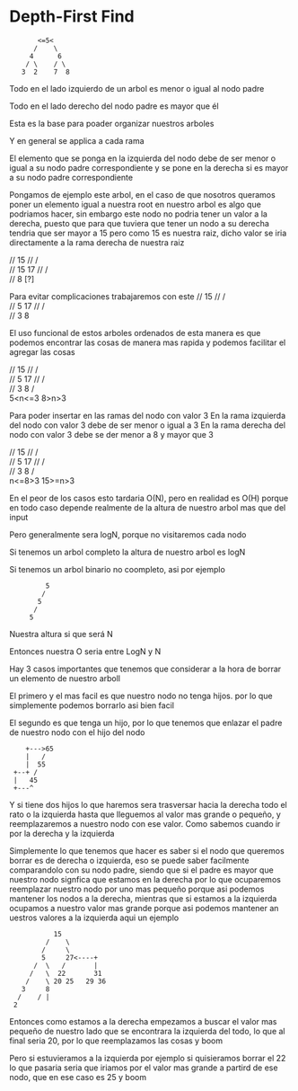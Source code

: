 # Depth-First Find


           <=5<
          /    \            
         4      6         
        / \    / \       
       3  2    7  8     

Todo en el lado izquierdo de un arbol es menor o igual al nodo padre

Todo en el lado derecho del nodo padre es mayor que él

Esta es la base para poader organizar nuestros arboles

Y en general se applica a cada rama

El elemento que se ponga en la izquierda del nodo debe de ser menor o igual a su nodo padre correspondiente y se pone en la derecha si es mayor a su nodo padre correspondiente


Pongamos de ejemplo este arbol, en el caso de que nosotros queramos poner un elemento igual a nuestra root en nuestro arbol es algo que podriamos hacer, sin embargo este nodo no podria tener un valor a la derecha, puesto que para que tuviera que tener un nodo a su derecha tendria que ser mayor a 15 pero como 15 es nuestra raiz, dicho valor se iria directamente a la rama derecha de nuestra raiz

//        15
//       / \
//      15  17
//     /  \
//    8    [?]

Para evitar complicaciones trabajaremos con este
//        15
//       / \
//      5  17
//     / \
//    3   8

El uso funcional de estos arboles ordenados de esta manera es que podemos encontrar las cosas de manera mas rapida y podemos facilitar el agregar las cosas


//        15
//       / \
//      5  17
//     / \
//    3   8
    /   \
   5<n<=3  8>n>3

Para poder insertar en las ramas del nodo con valor 3 
    En la rama izquierda del nodo con valor 3 debe de ser menor o igual a 3
    En la rama derecha del nodo con valor 3 debe se der menor a 8 y mayor que 3


//        15
//       / \
//      5  17
//     / \
//    3   8
        /   \
     n<=8>3  15>=n>3

En el peor de los casos esto tardaria O(N), pero en realidad es 
O(H) porque en todo caso depende realmente de la altura de nuestro arbol mas que del input

Pero generalmente sera logN, porque no visitaremos cada nodo

Si tenemos un arbol completo la altura de nuestro arbol es logN

Si tenemos un arbol binario no coompleto, asi por ejemplo

             5
            /
           5
          /
         5
Nuestra altura si que será N

Entonces nuestra O seria entre LogN y N


Hay 3 casos  importantes que tenemos que considerar a la hora de borrar un elemento de nuestro arboll

El primero y el mas facil es que nuestro nodo no tenga hijos. por lo que simplemente podemos borrarlo asi bien facil

El segundo es que tenga un hijo, por lo que tenemos que enlazar el padre de nuestro nodo con el hijo del nodo

        +--->65
        |   /
        |  55
     +--+ /
     |   45
     +---^
Y si tiene dos hijos lo que haremos sera trasversar hacia la derecha todo el rato o la izquierda hasta que lleguemos al valor mas grande o pequeño, y reemplazaremos a nuestro nodo con ese valor. Como sabemos cuando ir por la derecha y la izquierda

Simplemente lo que tenemos que hacer es saber si el nodo que queremos borrar es de derecha o izquierda, eso se puede saber facilmente comparandolo con su nodo padre, siendo que si el padre es mayor que nuestro nodo signfica que estamos en la derecha por lo que ocuparemos reemplazar nuestro nodo por uno mas pequeño porque asi podemos mantener los nodos a la derecha, mientras que si estamos a la izquierda ocupamos a nuestro valor mas grande porque asi podemos mantener an uestros valores a la izquierda aqui un ejemplo

	           15
	         /    \
	        /     \
	        5     27<----+
	      /  \   /       |
	     /   \  22       31
	    /    \ 20 25   29 36
	   3     8
	  /    / |
	 2

Entonces como estamos a la derecha empezamos a buscar el valor mas pequeño de nuestro lado que se encontrara la izquierda del todo, lo que al final seria 20, por lo que reemplazamos las cosas y boom

Pero si estuvieramos a la izquierda por ejemplo si quisieramos borrar el 22 lo que pasaria seria que iriamos por el valor mas grande a partird de ese nodo, que en ese caso es 25 y boom
